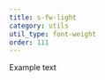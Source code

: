 ```yaml
---
title: s-fw-light
category: utils
util_type: font-weight
order: 111
---
```

<p class="s-fw-light">Example text</p>